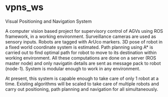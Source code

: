 # vpns_ws

Visual Positioning and Navigation System

A computer vision based project for supervisory control of AGVs using ROS framework, in a working environment.
Surveillance cameras are used as sensory inputs.
Robots are tagged with ArUco markers.
3D pose of robot in a fixed world coordinate system is estimated.
Path planning using A* is carried out to find optimal path for robot to move to its destination within working environment.
All these computations are done on a server (ROS master node) and only navigatin details are sent as message pack to robot (node-1).
System is modular enough to work in any environment.

At present, this system is capable enough to take care of only 1 robot at a time.
Existing algorithms will be scaled to take care of multiple robots and carry out positioning, path planning and navigation for all simultaneously.
